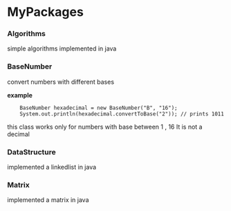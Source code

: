 # MyPackages

### Algorithms

simple algorithms implemented in java

### BaseNumber

convert numbers with different bases

**example**
```
    BaseNumber hexadecimal = new BaseNumber("B", "16");
    System.out.println(hexadecimal.convertToBase("2")); // prints 1011
```
this class works only for numbers with base between 1 , 16 It is not a decimal

### DataStructure

implemented a linkedlist in java

### Matrix

implemented a matrix in java
